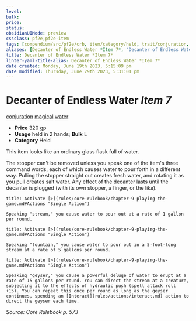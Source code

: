 ```yaml
---
level:
bulk:
price:
status:
obsidianUIMode: preview
cssclass: pf2e,pf2e-item
tags: [compendium/src/pf2e/crb, item/category/held, trait/conjuration, trait/magical, trait/water]
aliases: [Decanter of Endless Water *Item 7*, "Decanter of Endless Water"]
title: Decanter of Endless Water *Item 7*
linter-yaml-title-alias: Decanter of Endless Water *Item 7*
date created: Monday, June 19th 2023, 5:15:09 pm
date modified: Thursday, June 29th 2023, 5:31:01 pm
---
```


# Decanter of Endless Water *Item 7*

[conjuration](rules/traits/conjuration.md) [magical](rules/traits/magical.md) [water](rules/traits/water.md)  

- **Price** 320 gp
- **Usage** held in 2 hands; **Bulk** L
- **Category** Held

This item looks like an ordinary glass flask full of water.

The stopper can't be removed unless you speak one of the item's three command words, each of which causes water to pour forth in a different way. Pulling the stopper straight out creates fresh water, and rotating it as you pull creates salt water. Any effect of the decanter lasts until the decanter is plugged (with its own stopper, a finger, or the like).

```ad-embed-ability
title: Activate [>](rules/core-rulebook/chapter-9-playing-the-game.md#Actions "Single Action")

Speaking "stream," you cause water to pour out at a rate of 1 gallon per round.
```

```ad-embed-ability
title: Activate [>](rules/core-rulebook/chapter-9-playing-the-game.md#Actions "Single Action")

Speaking "fountain," you cause water to pour out in a 5-foot-long stream at a rate of 5 gallons per round.
```

```ad-embed-ability
title: Activate [>](rules/core-rulebook/chapter-9-playing-the-game.md#Actions "Single Action")

Speaking "geyser," you cause a powerful deluge of water to erupt at a rate of 15 gallons per round. You can direct the stream at a creature, subjecting it to the effects of hydraulic push (spell attack roll +15). You can repeat this once per round as long as the geyser continues, spending an [Interact](rules/actions/interact.md) action to direct the geyser each time.
```

*Source: Core Rulebook p. 573*
